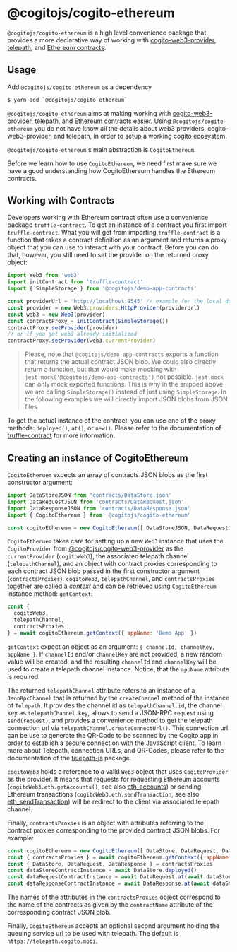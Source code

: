 # @cogitojs/cogito-ethereum

`@cogitojs/cogito-ethereum` is a high level convenience package that provides a
more declarative way of working with [cogito-web3-provider], [telepath], and
[Ethereum contracts].

## Usage

Add `@cogitojs/cogito-ethereum` as a dependency

```bash
$ yarn add `@cogitojs/cogito-ethereum`
```

`@cogitojs/cogito-ethereum` aims at making working with [cogito-web3-provider],
[telepath], and [Ethereum contracts] easier. Using `@cogitojs/cogito-ethereum`
you do not have know all the details about web3 providers,
cogito-web3-provider, and telepath, in order to setup a working cogito
ecosystem.

`@cogitojs/cogito-ethereum`'s main abstraction is `CogitoEthereum`.

Before we learn how to use `CogitoEthereum`, we need first make sure we have a
good understanding how CogitoEthereum handles the Ethereum contracts.

## Working with Contracts

Developers working with Ethereum contract often use a convenience package
`truffle-contract`. To get an instance of a contract you first import
`truffle-contract`. What you will get from importing `truffle-contract` is a
function that takes a contract definition as an argument and returns a proxy
object that you can use to interact with your contract. Before you can do that,
however, you still need to set the provider on the returned proxy object:

```javascript
import Web3 from 'web3'
import initContract from 'truffle-contract'
import { SimpleStorage } from '@cogitojs/demo-app-contracts'

const providerUrl = 'http://localhost:9545' // example for the local development
const provider = new Web3.providers.HttpProvider(providerUrl)
const web3 = new Web3(provider)
const contractProxy = initContract(SimpleStorage())
contractProxy.setProvider(provider)
// or if you got web3 already initialized
contractProxy.setProvider(web3.currentProvider)
```

> Please, note that `@cogitojs/demo-app-contracts` exports a function that
returns the actual contract JSON blob. We could also directly return a
function, but that would make mocking with
`jest.mock('@cogitojs/demo-app-contracts')` not possible. `jest.mock` can only
mock exported functions. This is why in the snipped above we are calling
`SimpleStorage()` instead of just using `SimpleStorage`. In the following
examples we will directly import JSON blobs from JSON files.

To get the actual instance of the contract, you can use one of the proxy
methods: `deployed()`, `at()`, or `new()`. Please refer to the documentation of
[truffle-contract] for more information.


## Creating an instance of CogitoEthereum

`CogitoEtheruem` expects an array of contracts JSON blobs as the first
constructor argument:

```javascript
import DataStoreJSON from 'contracts/DataStore.json'
import DataRequestJSON from 'contracts/DataRequest.json'
import DataResponseJSON from 'contracts/DataResponse.json'
import { CogitoEthereum } from '@cogitojs/cogito-ethereum'

const cogitoEthereum = new CogitoEthereum([ DataStoreJSON, DataRequestJSON, DataResponseJSON ])
```

`CogitoEtheruem` takes care for setting up a new `Web3` instance that uses the
`CogitoProvider` from [@cogitojs/cogito-web3-provider] as the `currentProvider`
(`cogitoWeb3`), the associated telepath channel (`telepathChannel`), and an
object with contract proxies corresponding to each contract JSON blob passed in
the first constructor argument (`contractsProxies`). `cogitoWeb3`,
`telepathChannel`, and `contractsProxies` together are called a *context* and
can be retrieved using `CogitoEthereum` instance method: `getContext`:

```javascript
const {
  cogitoWeb3,
  telepathChannel,
  contractsProxies
} = await cogitoEthereum.getContext({ appName: 'Demo App' })
```

`getContext` expect an object as an argument: `{ channelId, channelKey, appName
}`. If `channelId` and/or `channelKey` are not provided, a new random value
will be created, and the resulting `channelId` and `channelKey` will be used to
create a telepath channel instance. Notice, that the `appName` attribute is
required.

The returned `telepathChannel` attribute refers to an instance of a
`JsonRpcChannel` that is returned by the `createChannel` method of the instance
of `Telepath`. It provides the channel id as `telepathChannel.id`, the channel
key as `telepathChannel.key`, allows to send a JSON-RPC `request` using
`send(request)`, and provides a convenience method to get the telepath
connection url via `telepathChannel.createConnectUrl()`. This connection url
can be use to generate the QR-Code to be scanned by the Cogito app in order to
establish a secure connection with the JavaScript client. To learn more about
Telepath, connection URLs, and QR-Codes, please refer to the documentation of
the [telepath-js] package.

`cogitoWeb3` holds a reference to a valid `Web3` object that uses
`CogitoProvider` as the provider. It means that requests for requesting
Ethereum accounts (`cogitoWeb3.eth.getAccounts()`, see also [eth_accounts]) or
sending Ethereum transactions (`cogitoWeb3.eth.sendTransaction`, see also
[eth_sendTransaction]) will be redirect to the client via associated telepath
channel.

Finally, `contractsProxies` is an object with attributes referring to the
contract proxies corresponding to the provided contract JSON blobs. For
example:

```javascript
const cogitoEthereum = new CogitoEthereum([ DataStore, DataRequest, DataResponse ])
const { contractsProxies } = await cogitoEthereum.getContext({ appName: 'Demo App' })
const { DataStore, DataRequest, DataResponse } = contractsProxies
const dataStoreContractInstance = await DataStore.deployed()
const dataRequestContractInstance = await DataRequest.at(await dataStoreContractInstance.getDataRequest())
const dataResponseContractInstance = await DataResponse.at(await dataStoreContractInstance.getDataResponse())
```

The names of the attributes in the `contractsProxies` object correspond to the
name of the contracts as given by the `contractName` attribute of the
corresponding contract JSON blob.

Finally, `CogitoEthereum` accepts an optional second argument holding the
queuing service url to be used with telepath. The default is
`https://telepath.cogito.mobi`.

[truffle-contract]: https://github.com/trufflesuite/truffle/tree/develop/packages/truffle-contract
[Web3]: https://github.com/ethereum/web3.js
[cogito-web3-provider]: https://cogito.mobi/components/cogito-web3-provider
[@cogitojs/cogito-web3-provider]: https://cogito.mobi/components/cogito-web3-provider
[telepath]: https://cogito.mobi/components/telepath-js
[telepath-js]: https://cogito.mobi/components/telepath-js
[Ethereum contracts]: http://www.ethdocs.org/en/latest/contracts-and-transactions/index.html
[eth_accounts]: https://github.com/ethereum/wiki/wiki/JSON-RPC#eth_accounts
[eth_sendtransaction]: https://github.com/ethereum/wiki/wiki/JSON-RPC#eth_sendtransaction
